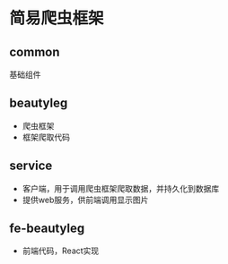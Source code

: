 # 简易爬虫框架

## common

基础组件

## beautyleg

- 爬虫框架
- 框架爬取代码

## service

- 客户端，用于调用爬虫框架爬取数据，并持久化到数据库
- 提供web服务，供前端调用显示图片

## fe-beautyleg

- 前端代码，React实现